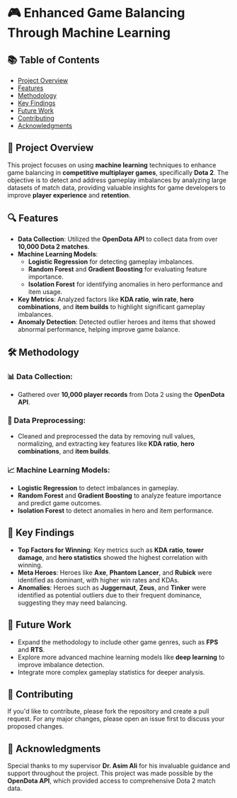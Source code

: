 # 🎮 Enhanced Game Balancing Through Machine Learning

## 📚 Table of Contents
- [Project Overview](#project-overview)
- [Features](#features)
- [Methodology](#methodology)
- [Key Findings](#key-findings)
- [Future Work](#future-work)
- [Contributing](#contributing)
- [Acknowledgments](#acknowledgments)

## 🌟 Project Overview
This project focuses on using **machine learning** techniques to enhance game balancing in **competitive multiplayer games**, specifically **Dota 2**. The objective is to detect and address gameplay imbalances by analyzing large datasets of match data, providing valuable insights for game developers to improve **player experience** and **retention**.

## 🔍 Features
- **Data Collection**: Utilized the **OpenDota API** to collect data from over **10,000 Dota 2 matches**.
- **Machine Learning Models**:
  - **Logistic Regression** for detecting gameplay imbalances.
  - **Random Forest** and **Gradient Boosting** for evaluating feature importance.
  - **Isolation Forest** for identifying anomalies in hero performance and item usage.
- **Key Metrics**: Analyzed factors like **KDA ratio**, **win rate**, **hero combinations**, and **item builds** to highlight significant gameplay imbalances.
- **Anomaly Detection**: Detected outlier heroes and items that showed abnormal performance, helping improve game balance.

## 🛠️ Methodology

### 📊 Data Collection:
- Gathered over **10,000 player records** from Dota 2 using the **OpenDota API**.

### 🧹 Data Preprocessing:
- Cleaned and preprocessed the data by removing null values, normalizing, and extracting key features like **KDA ratio**, **hero combinations**, and **item builds**.

### 📈 Machine Learning Models:
- **Logistic Regression** to detect imbalances in gameplay.
- **Random Forest** and **Gradient Boosting** to analyze feature importance and predict game outcomes.
- **Isolation Forest** to detect anomalies in hero and item performance.

## 🔑 Key Findings

- **Top Factors for Winning**: Key metrics such as **KDA ratio**, **tower damage**, and **hero statistics** showed the highest correlation with winning.
- **Meta Heroes**: Heroes like **Axe**, **Phantom Lancer**, and **Rubick** were identified as dominant, with higher win rates and KDAs.
- **Anomalies**: Heroes such as **Juggernaut**, **Zeus**, and **Tinker** were identified as potential outliers due to their frequent dominance, suggesting they may need balancing.

## 🚀 Future Work
- Expand the methodology to include other game genres, such as **FPS** and **RTS**.
- Explore more advanced machine learning models like **deep learning** to improve imbalance detection.
- Integrate more complex gameplay statistics for deeper analysis.

## 🤝 Contributing
If you'd like to contribute, please fork the repository and create a pull request. For any major changes, please open an issue first to discuss your proposed changes.

## 🙏 Acknowledgments
Special thanks to my supervisor **Dr. Asim Ali** for his invaluable guidance and support throughout the project. This project was made possible by the **OpenDota API**, which provided access to comprehensive Dota 2 match data.
